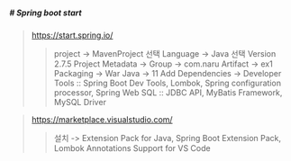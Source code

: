 ##### # Spring boot start
> https://start.spring.io/
>> project -> MavenProject 선택 Language -> Java 선택
>> Version 2.7.5
>> Project Metadata -> Group -> com.naru
>>  Artifact -> ex1
>> Packaging -> War
>> Java -> 11
>> Add Dependencies -> Developer Tools :: Spring Boot Dev Tools, Lombok, Spring configuration processor, Spring Web
>> SQL :: JDBC API, MyBatis Framework, MySQL Driver

> https://marketplace.visualstudio.com/
>> 설치 -> Extension Pack for Java, Spring Boot Extension Pack, Lombok Annotations Support for VS Code
